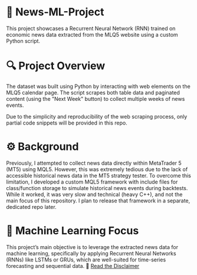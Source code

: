 # 📰 News-ML-Project

This project showcases a Recurrent Neural Network (RNN) trained on economic news data extracted from the MLQ5 website using a custom Python script.

# 🔍 Project Overview
The dataset was built using Python by interacting with web elements on the MLQ5 calendar page. The script scrapes both table data and paginated content (using the "Next Week" button) to collect multiple weeks of news events.

Due to the simplicity and reproducibility of the web scraping process, only partial code snippets will be provided in this repo.

# ⚙️ Background
Previously, I attempted to collect news data directly within MetaTrader 5 (MT5) using MQL5. However, this was extremely tedious due to the lack of accessible historical news data in the MT5 strategy tester. To overcome this limitation, I developed a custom MQL5 framework with include files for class/function storage to simulate historical news events during backtests. While it worked, it was very slow and technical (heavy C++), and not the main focus of this repository. I plan to release that framework in a separate, dedicated repo later.

# 🧠 Machine Learning Focus
This project’s main objective is to leverage the extracted news data for machine learning, specifically by applying Recurrent Neural Networks (RNNs) like LSTMs or GRUs, which are well-suited for time-series forecasting and sequential data.
📄 [Read the Disclaimer](DISCLAIMER.md)


